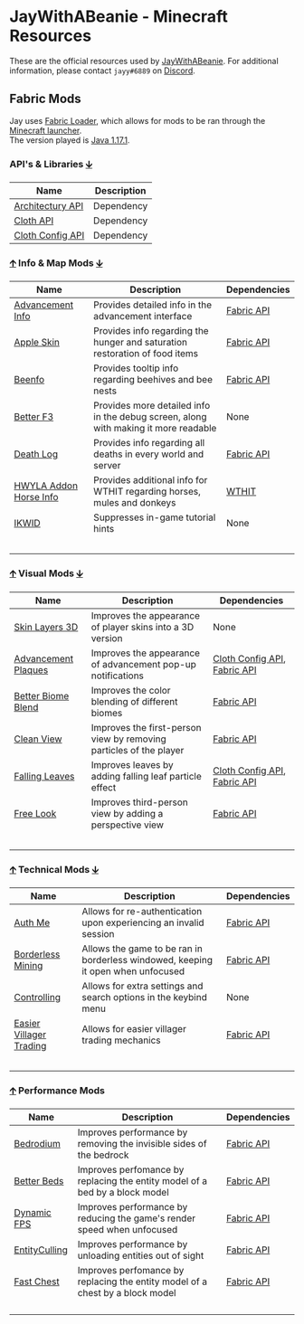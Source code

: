 # JayWithABeanie - Minecraft Resources

These are the official resources used by [JayWithABeanie](https://www.twitch.tv/jaywithabeanie). For additional information, please contact `jayy#6889` on [Discord](https://discord.gg/8CN2zmdTFG).



## Fabric Mods
Jay uses [Fabric Loader](https://fabricmc.net/), which allows for mods to be ran through the [Minecraft launcher](https://www.minecraft.net/en-us).<br>
The version played is [Java 1.17.1](https://minecraft.fandom.com/wiki/Java_Edition).


### API's & Libraries [🡫](#-info--map-mods-)

Name | Description
---- | -----------
[Architectury API](https://www.curseforge.com/minecraft/mc-mods/architectury-fabric) | Dependency
[Cloth API](https://www.curseforge.com/minecraft/mc-mods/cloth-api) | Dependency
[Cloth Config API](https://www.curseforge.com/minecraft/mc-mods/cloth-config) | Dependency


### [🡩](#apis--libraries-) Info & Map Mods [🡫](#-visual-mods-)

Name | Description | Dependencies
---- | ----------- | ------------
[Advancement Info](https://www.curseforge.com/minecraft/mc-mods/advancementinfo) | Provides detailed info in the advancement interface | [Fabric API](#apis--libraries-)
[Apple Skin](https://www.curseforge.com/minecraft/mc-mods/appleskin) | Provides info regarding the hunger and saturation restoration of food items | [Fabric API](#apis--libraries-)
[Beenfo](https://www.curseforge.com/minecraft/mc-mods/beenfo) | Provides tooltip info regarding beehives and bee nests | [Fabric API](#apis--libraries-)
[Better F3](https://www.curseforge.com/minecraft/mc-mods/betterf3) | Provides more detailed info in the debug screen, along with making it more readable | None
[Death Log](https://www.curseforge.com/minecraft/mc-mods/deathlog) | Provides info regarding all deaths in every world and server | [Fabric API](#apis--libraries-)
[HWYLA Addon Horse Info](https://www.curseforge.com/minecraft/mc-mods/hwyla-addon-horse-info) | Provides additional info for WTHIT regarding horses, mules and donkeys | [WTHIT](#-info--map-mods-)
[IKWID](https://www.curseforge.com/minecraft/mc-mods/i-know-what-im-doing) | Suppresses in-game tutorial hints | None
[]() |  | 
[]() |  | 
[]() |  | 
[]() |  | 
[]() |  | 


### [🡩](#-info--map-mods-) Visual Mods [🡫](#-technical-mods-)

Name | Description | Dependencies
---- | ----------- | ------------
[Skin Layers 3D](https://www.curseforge.com/minecraft/mc-mods/skin-layers-3d) | Improves the appearance of player skins into a 3D version | None
[Advancement Plaques](https://www.curseforge.com/minecraft/mc-mods/advancement-plaques) | Improves the appearance of advancement pop-up notifications | [Cloth Config API](#apis--libraries-), [Fabric API](#apis--libraries-)
[Better Biome Blend](https://www.curseforge.com/minecraft/mc-mods/better-biome-blend) | Improves the color blending of different biomes | [Fabric API](#apis--libraries-)
[Clean View](https://www.curseforge.com/minecraft/mc-mods/cleanview-fabric) | Improves the first-person view by removing particles of the player | [Fabric API](#apis--libraries-)
[Falling Leaves](https://www.curseforge.com/minecraft/mc-mods/falling-leaves-fabric) | Improves leaves by adding falling leaf particle effect | [Cloth Config API](#apis--libraries-), [Fabric API](#apis--libraries-)
[Free Look](https://www.curseforge.com/minecraft/mc-mods/freelook-fabric) | Improves third-person view by adding a perspective view | [Fabric API](#apis--libraries-)
[]() |  | 
[]() |  | 
[]() |  | 
[]() |  | 
[]() |  | 


### [🡩](#-visual-mods-) Technical Mods [🡫](#-performance-mods-)

Name | Description | Dependencies
---- | ----------- | ------------
[Auth Me](https://www.curseforge.com/minecraft/mc-mods/auth-me) | Allows for re-authentication upon experiencing an invalid session | [Fabric API](#apis--libraries-)
[Borderless Mining](https://www.curseforge.com/minecraft/mc-mods/borderless-mining) | Allows the game to be ran in borderless windowed, keeping it open when unfocused | [Fabric API](#apis--libraries-)
[Controlling](https://www.curseforge.com/minecraft/mc-mods/controlling-for-fabric) | Allows for extra settings and search options in the keybind menu | None
[Easier Villager Trading](https://www.curseforge.com/minecraft/mc-mods/easiervillagertrading) | Allows for easier villager trading mechanics | [Fabric API](#apis--libraries-)
[]() |  | 
[]() |  | 
[]() |  | 
[]() |  | 
[]() |  | 


### [🡩](#-technical-mods-) Performance Mods

Name | Description | Dependencies
---- | ----------- | ------------
[Bedrodium](https://modrinth.com/mod/bedrodium) | Improves performance by removing the invisible sides of the bedrock | [Fabric API](#apis--libraries-)
[Better Beds](https://www.curseforge.com/minecraft/mc-mods/better-beds) | Improves perfomance by replacing the entity model of a bed by a block model | [Fabric API](#apis--libraries-)
[Dynamic FPS](https://www.curseforge.com/minecraft/mc-mods/dynamic-fps) | Improves performance by reducing the game's render speed when unfocused | [Fabric API](#apis--libraries-)
[EntityCulling](https://www.curseforge.com/minecraft/mc-mods/entityculling) | Improves performance by unloading entities out of sight | [Fabric API](#apis--libraries-)
[Fast Chest](https://www.curseforge.com/minecraft/mc-mods/fastchest) | Improves perfomance by replacing the entity model of a chest by a block model | [Fabric API](#apis--libraries-)
[]() |  | 
[]() |  | 
[]() |  | 
[]() |  | 
